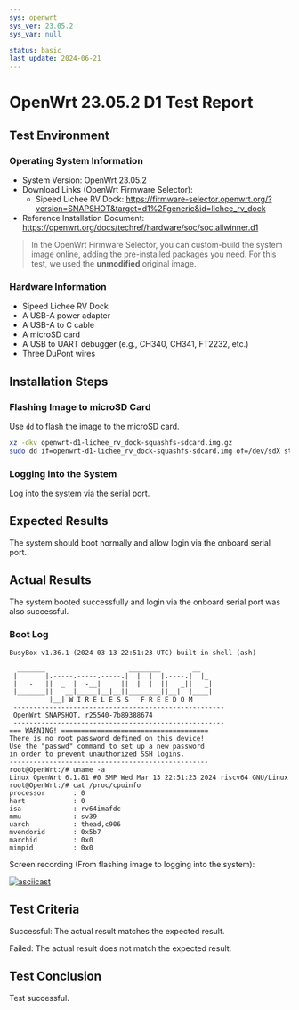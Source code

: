 ```yaml
---
sys: openwrt
sys_ver: 23.05.2
sys_var: null

status: basic
last_update: 2024-06-21
---
```


# OpenWrt 23.05.2 D1 Test Report

## Test Environment

### Operating System Information

- System Version: OpenWrt 23.05.2
- Download Links (OpenWrt Firmware Selector):
  - Sipeed Lichee RV Dock: https://firmware-selector.openwrt.org/?version=SNAPSHOT&target=d1%2Fgeneric&id=lichee_rv_dock
- Reference Installation Document: https://openwrt.org/docs/techref/hardware/soc/soc.allwinner.d1

> In the OpenWrt Firmware Selector, you can custom-build the system image online, adding the pre-installed packages you need. For this test, we used the **unmodified** original image.

### Hardware Information

- Sipeed Lichee RV Dock
- A USB-A power adapter
- A USB-A to C cable
- A microSD card
- A USB to UART debugger (e.g., CH340, CH341, FT2232, etc.)
- Three DuPont wires

## Installation Steps

### Flashing Image to microSD Card

Use `dd` to flash the image to the microSD card.

```bash
xz -dkv openwrt-d1-lichee_rv_dock-squashfs-sdcard.img.gz
sudo dd if=openwrt-d1-lichee_rv_dock-squashfs-sdcard.img of=/dev/sdX status=progress
```

### Logging into the System

Log into the system via the serial port.

## Expected Results

The system should boot normally and allow login via the onboard serial port.

## Actual Results

The system booted successfully and login via the onboard serial port was also successful.

### Boot Log

```log
BusyBox v1.36.1 (2024-03-13 22:51:23 UTC) built-in shell (ash)

  _______                     ________        __
 |       |.-----.-----.-----.|  |  |  |.----.|  |_
 |   -   ||  _  |  -__|     ||  |  |  ||   _||   _|
 |_______||   __|_____|__|__||________||__|  |____|
          |__| W I R E L E S S   F R E E D O M
 -----------------------------------------------------
 OpenWrt SNAPSHOT, r25540-7b89388674
 -----------------------------------------------------
=== WARNING! =====================================
There is no root password defined on this device!
Use the "passwd" command to set up a new password
in order to prevent unauthorized SSH logins.
--------------------------------------------------
root@OpenWrt:/# uname -a
Linux OpenWrt 6.1.81 #0 SMP Wed Mar 13 22:51:23 2024 riscv64 GNU/Linux
root@OpenWrt:/# cat /proc/cpuinfo 
processor       : 0
hart            : 0
isa             : rv64imafdc
mmu             : sv39
uarch           : thead,c906
mvendorid       : 0x5b7
marchid         : 0x0
mimpid          : 0x0
```

Screen recording (From flashing image to logging into the system):

[![asciicast](https://asciinema.org/a/FtuRf4hQ7gWi0lTR4JkBxXJMw.svg)](https://asciinema.org/a/FtuRf4hQ7gWi0lTR4JkBxXJMw)

## Test Criteria

Successful: The actual result matches the expected result.

Failed: The actual result does not match the expected result.

## Test Conclusion

Test successful.
